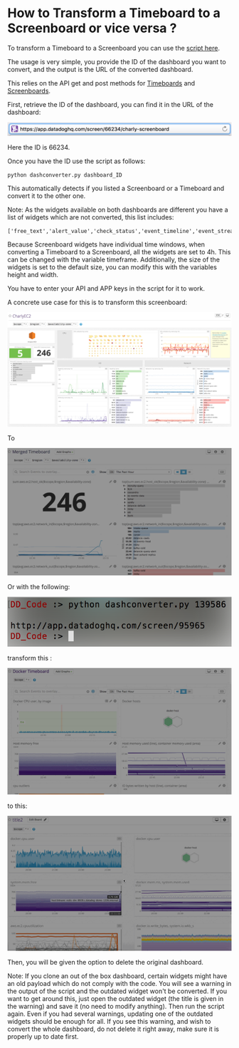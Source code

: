 # How to Transform a Timeboard to a Screenboard or vice versa ?

To transform a Timeboard to a Screenboard you can use the [script here][1].

The usage is very simple, you provide the ID of the dashboard you want to convert, and the output is the URL of the converted dashboard.

This relies on the API get and post methods for [Timeboards][2] and [Screenboards][3]. 

First, retrieve the ID of the dashboard, you can find it in the URL of the dashboard:

![Dashboard ID](./images/id_dashboard.png "Dashboard ID")

Here the ID is 66234.

Once you have the ID use the script as follows:

```
python dashconverter.py dashboard_ID 
```

This automatically detects if you listed a Screenboard or a Timeboard and convert it to the other one.

Note: As the widgets available on both dashboards are different you have a list of widgets which are not converted, this list includes:

```
['free_text','alert_value','check_status','event_timeline','event_stream','image','note','alert_graph','iframe']
```

Because Screenboard widgets have individual time windows, when converting a Timeboard to a Screenboard, all the widgets are set to 4h. This can be changed with the variable timeframe. Additionally, the size of the widgets is set to the default size, you can modify this with the variables height and width.

You have to enter your API and APP keys in the script for it to work.

A concrete use case for this is to transform this screenboard:

![Screenboard](./images/screenboard_1.png "Screenboard")
 
To

![Timeboard](./images/timeboard_1.gif "Timeboard")

Or with the following:

![Screenboard](./images/example_1.png "Screenboard")

transform this :

![Timeboard](./images/timeboard_2.gif "Timeboard")

to this:

![Screenboard](./images/screenboard_2.gif "Screenboard")

Then, you will be given the option to delete the original dashboard.

Note: If you clone an out of the box dashboard, certain widgets might have an old payload which do not comply with the code. You will see a warning in the output of the script and the outdated widget won't be converted.
If you want to get around this, just open the outdated widget (the title is given in the warning) and save it (no need to modify anything).
Then run the script again. Even if you had several warnings, updating one of the outdated widgets should be enough for all.
If you see this warning, and wish to convert the whole dashboard, do not delete it right away, make sure it is properly up to date first.

[1]: ./dashconverter.py
[2]: https://docs.datadoghq.com/api/#timeboards
[3]: https://docs.datadoghq.com/api/#screenboards
